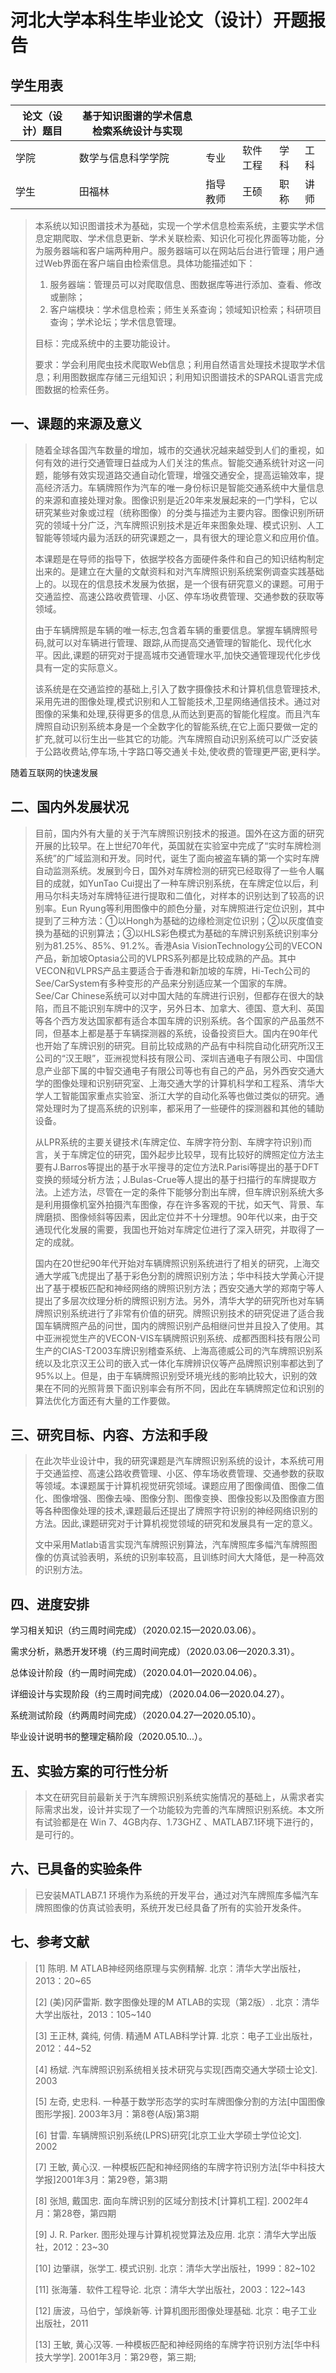 # 河北大学本科生毕业论文（设计）开题报告

## 学生用表

| 论文（设计）题目 | 基于知识图谱的学术信息检索系统设计与实现 |          |          |      |      |
| ---------------- | ---------------------------------------- | -------- | -------- | ---- | ---- |
| 学院             | 数学与信息科学学院                       | 专业     | 软件工程 | 学科 | 工科 |
| 学生             | 田福林                                   | 指导教师 | 王硕     | 职称 | 讲师 |

> 本系统以知识图谱技术为基础，实现一个学术信息检索系统，主要实学术信息定期爬取、学术信息更新、学术关联检索、知识化可视化界面等功能，分为服务器端和客户端两种用户。服务器端可以在网站后台进行管理；用户通过Web界面在客户端自由检索信息。具体功能描述如下：
>
> 1. 服务器端：管理员可以对爬取信息、图数据库等进行添加、查看、修改或删除；
> 2. 客户端模块：学术信息检索；师生关系查询；领域知识检索；科研项目查询；学术论坛；学术信息管理。
>
> 目标：完成系统中的主要功能设计。
>
> 要求：学会利用爬虫技术爬取Web信息；利用自然语言处理技术提取学术信息；利用图数据库存储三元组知识；利用知识图谱技术的SPARQL语言完成图数据的检索任务。

## 一、课题的来源及意义

> 随着全球各国汽车数量的增加，城市的交通状况越来越受到人们的重视，如何有效的进行交通管理日益成为人们关注的焦点。智能交通系统针对这一问题，能够有效实现道路交通自动化管理，增强交通安全，提高运输效率，提高经济活力。车辆牌照作为汽车的唯一身份标识是智能交通系统中大量信息的来源和直接处理对象。图像识别是近20年来发展起来的一门学科，它以研究某些对象或过程（统称图像）的分类与描述为主要内容。图像识别所研究的领域十分广泛，汽车牌照识别技术是近年来图象处理、模式识别、人工智能等领域内最为活跃的研究课题之一，具有很大的理论意义和应用价值。
>
> 本课题是在导师的指导下，依据学校各方面硬件条件和自己的知识结构制定出来的。是建立在大量的文献资料和对汽车牌照识别系统案例调查实践基础上的。以现在的信息技术发展为依据，是一个很有研究意义的课题。可用于交通监控、高速公路收费管理、小区、停车场收费管理、交通参数的获取等领域。
>
> 由于车辆牌照是车辆的唯一标志,包含着车辆的重要信息。掌握车辆牌照号码,就可以对车辆进行管理、跟踪,从而提高交通管理的智能化、现代化水平。因此,课题的研究对于提高城市交通管理水平,加快交通管理现代化步伐具有一定的实际意义。
>
> 该系统是在交通监控的基础上,引入了数字摄像技术和计算机信息管理技术,采用先进的图像处理,模式识别和人工智能技术,卫星网络通信技术。通过对图像的采集和处理,获得更多的信息,从而达到更高的智能化程度。而且汽车牌照自动识别系统本身是一个全数字化的智能系统,在它上面只要做一定的扩充,就可以衍生出一些其它的功能。汽车牌照自动识别系统可以广泛安装于公路收费站,停车场,十字路口等交通关卡处,使收费的管理更严密,更科学。

随着互联网的快速发展

## 二、国内外发展状况

> 目前，国内外有大量的关于汽车牌照识别技术的报道。国外在这方面的研究开展的比较早。在上世纪70年代，英国就在实验室中完成了“实时车牌检测系统”的广域监测和开发。同时代，诞生了面向被盗车辆的第一个实时车牌自动监测系统。发展到今日，国外对车牌检测的研究已经取得了一些令人瞩目的成就，如YunTao Cui提出了一种车牌识别系统，在车牌定位以后，利用马尔科夫场对车牌特征进行提取和二值化，对样本的识别达到了较高的识别率。Eun Ryung等利用图像中的颜色分量，对车牌照进行定位识别，其中提到了三种方法：①以Hongh为基础的边缘检测定位识别；②以灰度值变换为基础的识别算法；③以HLS彩色模式为基础的车牌识别系统识别率分别为81.25%、85%、91.2%。香港Asia VisionTechnology公司的VECON产品，新加坡Optasia公司的VLPRS系列都是比较成熟的产品。其中VECON和VLPRS产品主要适合于香港和新加坡的车牌，Hi-Tech公司的See/CarSystem有多种变形的产品来分别适应某一个国家的车牌。See/Car Chinese系统可以对中国大陆的车牌进行识别，但都存在很大的缺陷，而且不能识别车牌中的汉字，另外日本、加拿大、德国、意大利、英国等各个西方发达国家都有适合本国车牌的识别系统。各个国家的产品虽然不同，但基本上都是基于车辆探测器的系统，设备投资巨大。国内在90年代也开始了车牌识别的研究。目前比较成熟的产品有中科院自动化研究所汉王公司的“汉王眼”，亚洲视觉科技有限公司、深圳吉通电子有限公司、中国信息产业部下属的中智交通电子有限公司等也有自己的产品，另外西安交通大学的图像处理和识别研究室、上海交通大学的计算机科学和工程系、清华大学人工智能国家重点实验室、浙江大学的自动化系等也做过类似的研究。通常处理时为了提高系统的识别率，都采用了一些硬件的探测器和其他的辅助设备。
>
>  从LPR系统的主要关键技术(车牌定位、车牌字符分割、车牌字符识别)而言，关于车牌定位的研究，国外起步比较早，现有比较好的牌照定位方法主要有J.Barros等提出的基于水平搜寻的定位方法R.Parisi等提出的基于DFT变换的频域分析方法；J.Bulas-Crue等人提出的基于扫描行的车牌提取方法。上述方法，尽管在一定的条件下能够分割出车牌，但车牌识别系统大多是利用摄像机室外拍摄汽车图像，存在许多客观的干扰，如天气、背景、车牌磨损、图像倾斜等因素，因此定位并不十分理想。90年代以来，由于交通现代化发展的需要，我国也开始对车牌定位进行了深入研究，并取得了一定的成就。
>
> 国内在20世纪90年代开始对车辆牌照识别系统进行了相关的研究，上海交通大学戚飞虎提出了基于彩色分割的牌照识别方法；华中科技大学黄心汗提出了基于模板匹配和神经网络的牌照识别方法；西安交通大学的郑南宁等人提出了多层次纹理分析的牌照识别方法。另外，清华大学的研究所也对车辆牌照识别系统进行了非常有价值的研究。牌照识别技术的研究促进了适合我国车辆牌照产品的问世，国内的牌照识别产品相继问世并且投入了使用。其中亚洲视觉生产的VECON-VIS车辆牌照识别系统、成都西图科技有限公司生产的CIAS-T2003车牌识别稽查系统、上海高德威公司的汽车牌照识别系统以及北京汉王公司的嵌入式一体化车牌辨识仪等产品牌照识别率都达到了95%以上。但是，由于车辆牌照识别受环境光线的影响比较大，识别的效果在不同的光照背景下面识别率会有所不同，因此在车辆牌照定位和识别的算法优化方面还有大量的工作要做。

## 三、研究目标、内容、方法和手段

> 在此次毕业设计中，我的研究课题是汽车牌照识别系统的设计，本系统可用于交通监控、高速公路收费管理、小区、停车场收费管理、交通参数的获取等领域。本课题属于计算机视觉研究领域。课题应用了图像阈值、图像二值化、图像增强、图像去噪、图像分割、图像变换、图像投影以及图像直方图等各种图像处理的技术,课题最后还提出了牌照字符识别的神经网络识别的方法。因此,课题研究对于计算机视觉领域的研究和发展具有一定的意义。
>
> 文中采用Matlab语言实现汽车牌照识别算法，汽车牌照库多幅汽车牌照图像的仿真试验表明，系统的识别率较高，且训练时间大大降低，是一种高效的识别方法。



## 四、进度安排

学习相关知识（约三周时间完成）（2020.02.15—2020.03.06）。

需求分析，熟悉开发环境（约三周时间完成）（2020.03.06—2020.3.31）。

总体设计阶段（约一周时间完成）（2020.04.01—2020.04.06）。

详细设计与实现阶段（约三周时间完成）（2020.04.06—2020.04.27）。

系统测试阶段（约两周时间完成）（2020.04.27—2020.05.10）。

毕业设计说明书的整理定稿阶段（2020.05.10...）。



## 五、实验方案的可行性分析

> 本文在研究目前最新关于汽车牌照识别系统实施情况的基础上，从需求者实际需求出发，设计并实现了一个功能较为完善的汽车牌照识别系统。本文所有试验都是在 Win 7、4GB内存、1.73GHZ 、MATLAB7.1环境下进行的，是可行的。

## 六、已具备的实验条件

> 已安装MATLAB7.1 环境作为系统的开发平台，通过对汽车牌照库多幅汽车牌照图像的仿真试验表明，系统开发已经具备了所有的实验开发条件。

## 七、参考文献

> [1]  陈明. M ATLAB神经网络原理与实例精解. 北京：清华大学出版社，2013：20~65
>
> [2]  (美)冈萨雷斯. 数字图像处理的M ATLAB的实现（第2版）. 北京：清华大学出版社，2013：105~140
>
> [3]  王正林, 龚纯, 何倩. 精通M ATLAB科学计算. 北京：电子工业出版社，2012：44~52
>
> [4]  杨斌. 汽车牌照识别系统相关技术研究与实现[西南交通大学硕士论文]. 2003
>
> [5]  左奇, 史忠科. 一种基于数学形态学的实时车牌图像分割的方法[中国图像图形学报]. 2003年3月：第8卷(A版)第3期
>
> [6]  甘雷. 车辆牌照识别系统(LPRS)研究[北京工业大学硕士学位论文]. 2002
>
> [7]  王敏, 黄心汉. 一种模板匹配和神经网络的车牌字符识别方法[华中科技大学报]2001年3月：第29卷，第3期
>
> [8]  张旭, 戴国忠. 面向车牌识别的区域分割技术[计算机工程]. 2002年4月：第28卷，第四期
>
> [9]  J. R. Parker. 图形处理与计算机视觉算法及应用. 北京：清华大学出版社，2012：23~30
>
> [10]  边肇祺，张学工. 模式识别. 北京：清华大学出版社，1999：82~102
>
> [11]  张海藩．软件工程导论. 北京：清华大学出版社，2003：122~143
>
> [12]  唐波，马伯宁，邹焕新等. 计算机图形图像处理基础. 北京：电子工业出版社，2011
>
> [13]  王敏, 黄心汉等. 一种模板匹配和神经网络的车牌字符识别方法[华中科技大学学]. 2001年3月：第29卷，第三期;

